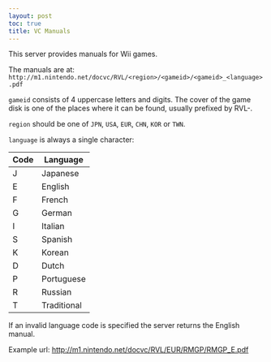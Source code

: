 ```yaml
---
layout: post
toc: true
title: VC Manuals
---
```


This server provides manuals for Wii games.

The manuals are at: `http://m1.nintendo.net/docvc/RVL/<region>/<gameid>/<gameid>_<language>.pdf`

`gameid` consists of 4 uppercase letters and digits. The cover of the game disk is one of the places where it can be found, usually prefixed by RVL-.

`region` should be one of `JPN`, `USA`, `EUR`, `CHN`, `KOR` or `TWN`.

`language` is always a single character:

| Code | Language    |
|------|-------------|
| J    | Japanese    |
| E    | English     |
| F    | French      |
| G    | German      |
| I    | Italian     |
| S    | Spanish     |
| K    | Korean      |
| D    | Dutch       |
| P    | Portuguese  |
| R    | Russian     |
| T    | Traditional |

If an invalid language code is specified the server returns the English manual.

Example url: http://m1.nintendo.net/docvc/RVL/EUR/RMGP/RMGP_E.pdf